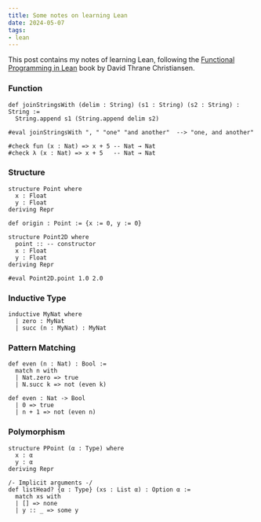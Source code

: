 ```yaml
---
title: Some notes on learning Lean
date: 2024-05-07
tags:
- lean
---
```


This post contains my notes of learning Lean, following the [Functional Programming in Lean](https://lean-lang.org/functional_programming_in_lean/title.html) book by David Thrane Christiansen.

### Function

```lean
def joinStringsWith (delim : String) (s1 : String) (s2 : String) : String :=
  String.append s1 (String.append delim s2)

#eval joinStringsWith ", " "one" "and another"  --> "one, and another"

#check fun (x : Nat) => x + 5 -- Nat → Nat
#check λ (x : Nat) => x + 5   -- Nat → Nat
```

### Structure

```lean
structure Point where
  x : Float
  y : Float
deriving Repr

def origin : Point := {x := 0, y := 0}

structure Point2D where
  point :: -- constructor
  x : Float
  y : Float
deriving Repr

#eval Point2D.point 1.0 2.0
```

### Inductive Type

```lean
inductive MyNat where
  | zero : MyNat
  | succ (n : MyNat) : MyNat
```

### Pattern Matching

```lean
def even (n : Nat) : Bool :=
  match n with
  | Nat.zero => true
  | N.succ k => not (even k)

def even : Nat -> Bool
  | 0 => true
  | n + 1 => not (even n)
```

### Polymorphism

```lean
structure PPoint (α : Type) where
  x : α
  y : α
deriving Repr

/- Implicit arguments -/
def listHead? {α : Type} (xs : List α) : Option α :=
  match xs with
  | [] => none
  | y :: _ => some y
```